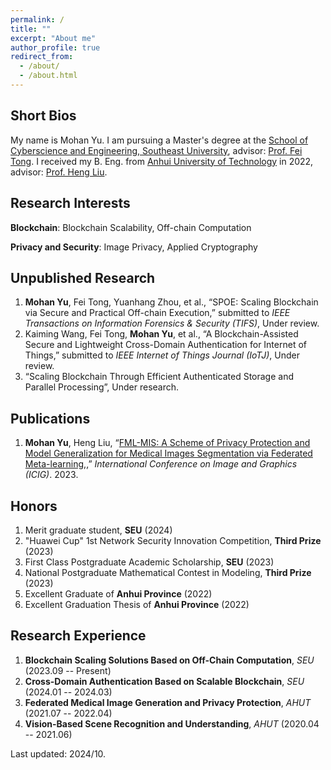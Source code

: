 ```yaml
---
permalink: /
title: ""
excerpt: "About me"
author_profile: true
redirect_from: 
  - /about/
  - /about.html
---
```


Short Bios
------
My name is Mohan Yu. I am pursuing a Master's degree at the [School of Cyberscience and Engineering, Southeast University](https://cyber.seu.edu.cn/), advisor: [Prof. Fei Tong](https://fei-tong.github.io/). I received my B. Eng. from [Anhui University of Technology](https://cs.ahut.edu.cn/) in 2022, advisor: [Prof. Heng Liu](https://www.scholarmate.com/P/bqeqAn).


Research Interests
------
**Blockchain**: Blockchain Scalability, Off-chain Computation

**Privacy and Security**: Image Privacy, Applied Cryptography

Unpublished Research
------
1. **Mohan Yu**, Fei Tong, Yuanhang Zhou, et al., “SPOE: Scaling Blockchain via Secure and Practical Off-chain Execution,” submitted to *IEEE Transactions on Information Forensics & Security (TIFS)*, Under review.
1. Kaiming Wang, Fei Tong, **Mohan Yu**, et al., “A Blockchain-Assisted Secure and Lightweight Cross-Domain Authentication for Internet of Things,” submitted to *IEEE Internet of Things Journal (IoTJ)*, Under review.
2. “Scaling Blockchain Through Efficient Authenticated Storage and Parallel Processing”, Under research.



Publications
------
1. **Mohan Yu**, Heng Liu, “[FML-MIS: A Scheme of Privacy Protection and Model Generalization for Medical Images Segmentation via Federated Meta-learning,](https://link.springer.com/chapter/10.1007/978-3-031-46314-3_11),” *International Conference on Image and Graphics (ICIG)*. 2023.

Honors
------
1. Merit graduate student, **SEU** (2024)
1. "Huawei Cup" 1st Network Security Innovation Competition, **Third Prize** (2023)
1. First Class Postgraduate Academic Scholarship, **SEU** (2023)
1. National Postgraduate Mathematical Contest in Modeling, **Third Prize** (2023)
1. Excellent Graduate of **Anhui Province** (2022)
1. Excellent Graduation Thesis of **Anhui Province** (2022)

Research Experience
------
1. **Blockchain Scaling Solutions Based on Off-Chain Computation**, *SEU* (2023.09 -- Present)
1. **Cross-Domain Authentication Based on Scalable Blockchain**, *SEU* (2024.01 -- 2024.03)
1. **Federated Medical Image Generation and Privacy Protection**, *AHUT* (2021.07 -- 2022.04)
1. **Vision-Based Scene Recognition and Understanding**, *AHUT* (2020.04 -- 2021.06)


 
Last updated: 2024/10.
